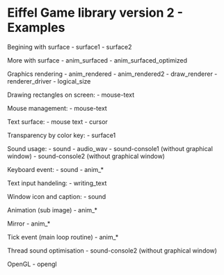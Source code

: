 Eiffel Game library version 2 - Examples
========================================


Begining with surface
	- surface1
	- surface2

More with surface
	- anim_surfaced
	- anim_surfaced_optimized

Graphics rendering
	- anim_rendered
	- anim_rendered2
	- draw_renderer
	- renderer_driver
	- logical_size

Drawing rectangles on screen:
	- mouse-text

Mouse management:
	- mouse-text

Text surface:
	- mouse text
	- cursor

Transparency by color key:
	- surface1

Sound usage:
	- sound
	- audio_wav
	- sound-console1 (without graphical window)
	- sound-console2 (without graphical window)

Keyboard event:
	- sound
	- anim_*

Text input handeling:
	- writing_text

Window icon and caption:
	- sound

Animation (sub image)
	- anim_*

Mirror
	- anim_*

Tick event (main loop routine)
	- anim_*

Thread sound optimisation
	- sound-console2 (without graphical window)

OpenGL
	- opengl
